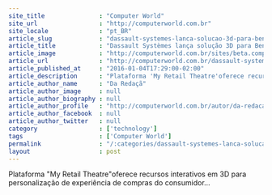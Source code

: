 ```yaml
---
site_title               : "Computer World"
site_url                 : "http://computerworld.com.br"
site_locale              : "pt_BR"
article_slug             : "dassault-systemes-lanca-solucao-3d-para-bens-de-consumo-e-varejo"
article_title            : "Dassault Systèmes lança solução 3D para Bens de Consumo e Varejo"
article_image            : "http://computerworld.com.br/sites/beta.computerworld.com.br/files/news_articles/dassault_retail.jpg"
article_url              : "http://computerworld.com.br/dassault-systemes-lanca-solucao-3d-para-setor-de-bens-de-consumo-e-varejo"
article_published_at     : "2016-01-04T17:29:00-02:00"
article_description      : "Plataforma 'My Retail Theatre'oferece recursos interativos em 3D para personalização de experiência de compras do consumidor..."
article_author_name      : "Da Redaçã"
article_author_image     : null
article_author_biography : null
article_author_profile   : "http://computerworld.com.br/autor/da-redacao"
article_author_facebook  : null
article_author_twitter   : null
category                 : ['technology']
tags                     : ['Computer World']
permalink                : "/:categories/dassault-systemes-lanca-solucao-3d-para-bens-de-consumo-e-varejo/"
layout                   : post
---
```


Plataforma "My Retail Theatre"oferece recursos interativos em 3D para personalização de experiência de compras do consumidor...
